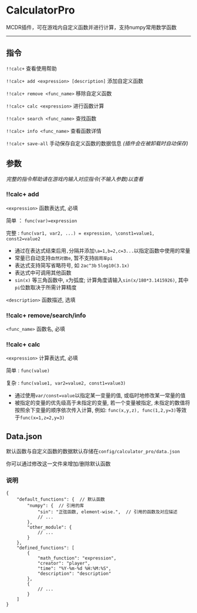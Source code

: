 # CalculatorPro
MCDR插件，可在游戏内自定义函数并进行计算，支持numpy常用数学函数

---

## 指令

`!!calc+` 查看使用帮助

`!!calc+ add <expression> [description]` 添加自定义函数

`!!calc+ remove <func_name>` 移除自定义函数

`!!calc+ calc <expression>` 进行函数计算

`!!calc+ search <func_name>` 查找函数

`!!calc+ info <func_name>` 查看函数详情

`!!calc+ save-all` 手动保存自定义函数的数据信息 *(插件会在被卸载时自动保存)*

## 参数

*完整的指令帮助请在游戏内输入对应指令(不输入参数)以查看*

### !!calc+ add

`<expression>` 函数表达式, 必填

简单 ： `func(var)=expression`

完整 :  `func(var1, var2, ...) = expression, \const1=value1, const2=value2`

- 通过在表达式结束后用`,`分隔并添加`\a=1,b=2,c=3...`以指定函数中使用的常量
- 常量已自动支持`自然对数e`, 暂不支持`圆周率pi`
- 表达式支持简写省略符号, 如 `2ac^3b` `5log10(3.1x)`
- 表达式中可调用其他函数
- `sin(x)` 等三角函数中, `x`为弧度; 计算角度请输入`sin(x/180*3.1415926)`, 其中`pi`位数取决于所需计算精度

`<description>` 函数描述, 选填

### !!calc+ remove/search/info

`<func_name>` 函数名, 必填

### !!calc+ calc

`<expression>` 计算表达式, 必填

简单 :  `func(value)`

复杂 :  `func(value1, var2=value2, const1=value3)`

- 通过使用`var/const=value`以指定某一变量的值, 或临时地修改某一常量的值
- 被指定的变量的优先级高于未指定的变量, 若一个变量被指定, 未指定的数值将按照余下变量的顺序依次传入计算, 例如: `func(x,y,z), func(1,2,y=3)`等效于`func(x=1,z=2,y=3)`

## Data.json

默认函数与自定义函数的数据默认存储在`config/calculator_pro/data.json`

你可以通过修改这一文件来增加/删除默认函数

### 说明

```
{
    "default_functions": {  // 默认函数
        "numpy": {  // 引用的库
            "sin": "正弦函数, element-wise.",  // 引用的函数及对应描述
            // ...
        },
        "other_module": {
            // ...
        }
    },
    "defined_functions": [
        {
            "math_function": "expression",
            "creator": "player",
            "time": "%Y-%m-%d %H:%M:%S",
            "description": "description"
        },
        {
            // ...
        }
    ]
}
